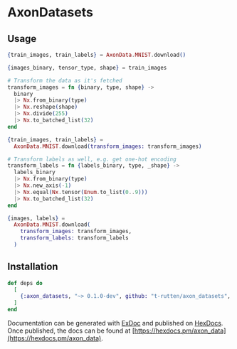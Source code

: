 # AxonDatasets

## Usage

```elixir
{train_images, train_labels} = AxonData.MNIST.download()

{images_binary, tensor_type, shape} = train_images

# Transform the data as it's fetched
transform_images = fn {binary, type, shape} ->
  binary
  |> Nx.from_binary(type)
  |> Nx.reshape(shape)
  |> Nx.divide(255)
  |> Nx.to_batched_list(32)
end

{train_images, train_labels} =
  AxonData.MNIST.download(transform_images: transform_images)

# Transform labels as well, e.g. get one-hot encoding
transform_labels = fn {labels_binary, type, _shape} ->
  labels_binary
  |> Nx.from_binary(type)
  |> Nx.new_axis(-1)
  |> Nx.equal(Nx.tensor(Enum.to_list(0..9)))
  |> Nx.to_batched_list(32)
end

{images, labels} =
  AxonData.MNIST.download(
    transform_images: transform_images,
    transform_labels: transform_labels
  )

```

## Installation

```elixir
def deps do
  [
    {:axon_datasets, "~> 0.1.0-dev", github: "t-rutten/axon_datasets", branch: "main"}
  ]
end
```

Documentation can be generated with [ExDoc](https://github.com/elixir-lang/ex_doc)
and published on [HexDocs](https://hexdocs.pm). Once published, the docs can
be found at [https://hexdocs.pm/axon_data](https://hexdocs.pm/axon_data).
